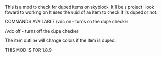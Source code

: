 This is a mod to check for duped items on skyblock.
It'll be a project I look foward to working on
It uses the uuid of an item to check if its duped or not.

COMMANDS AVAILABLE
/vdc on - turns on the dupe checker


/vdc off - turns off the dupe checker





The item outline will change colors if the item is duped.



THIS MOD IS FOR 1.8.9
